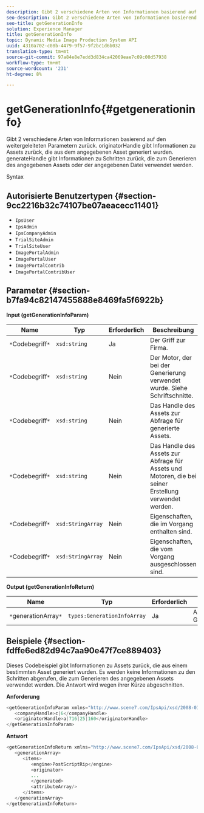```yaml
---
description: Gibt 2 verschiedene Arten von Informationen basierend auf den weitergeleiteten Parametern zurück. originatorHandle gibt Informationen zu Assets zurück, die aus dem angegebenen Asset generiert wurden. generateHandle gibt Informationen zu Schritten zurück, die zum Generieren des angegebenen Assets oder der angegebenen Datei verwendet werden.
seo-description: Gibt 2 verschiedene Arten von Informationen basierend auf den weitergeleiteten Parametern zurück. originatorHandle gibt Informationen zu Assets zurück, die aus dem angegebenen Asset generiert wurden. generateHandle gibt Informationen zu Schritten zurück, die zum Generieren des angegebenen Assets oder der angegebenen Datei verwendet werden.
seo-title: getGenerationInfo
solution: Experience Manager
title: getGenerationInfo
topic: Dynamic Media Image Production System API
uuid: 4310a702-c08b-4479-9f57-9f2bc1d6b032
translation-type: tm+mt
source-git-commit: 97a84e8e7edd3d834ca42069eae7c09c00d57938
workflow-type: tm+mt
source-wordcount: '231'
ht-degree: 8%

---
```



# getGenerationInfo{#getgenerationinfo}

Gibt 2 verschiedene Arten von Informationen basierend auf den weitergeleiteten Parametern zurück. originatorHandle gibt Informationen zu Assets zurück, die aus dem angegebenen Asset generiert wurden. generateHandle gibt Informationen zu Schritten zurück, die zum Generieren des angegebenen Assets oder der angegebenen Datei verwendet werden.

Syntax

## Autorisierte Benutzertypen {#section-9cc2216b32c74107be07aeacecc11401}

* `IpsUser`
* `IpsAdmin`
* `IpsCompanyAdmin`
* `TrialSiteAdmin`
* `TrialSiteUser`
* `ImagePortalAdmin`
* `ImagePortalUser`
* `ImagePortalContrib`
* `ImagePortalContribUser`

## Parameter {#section-b7fa94c82147455888e8469fa5f6922b}

**Input (getGenerationInfoParam)**

| Name | Typ | Erforderlich | Beschreibung |
|---|---|---|---|
| `*`Codebegriff`*` | `xsd:string` | Ja | Der Griff zur Firma. |
| `*`Codebegriff`*` | `xsd:string` | Nein | Der Motor, der bei der Generierung verwendet wurde. Siehe Schriftschnitte. |
| `*`Codebegriff`*` | `xsd:string` | Nein | Das Handle des Assets zur Abfrage für generierte Assets. |
| `*`Codebegriff`*` | `xsd:string` | Nein | Das Handle des Assets zur Abfrage für Assets und Motoren, die bei seiner Erstellung verwendet werden. |
| `*`Codebegriff`*` | `xsd:StringArray` | Nein | Eigenschaften, die im Vorgang enthalten sind. |
| `*`Codebegriff`*` | `xsd:StringArray` | Nein | Eigenschaften, die vom Vorgang ausgeschlossen sind. |

**Output (getGenerationInfoReturn)**

| Name | Typ | Erforderlich | Beschreibung |
|---|---|---|---|
| `*`generationArray`*` | `types:GenerationInfoArray` | Ja | Array von Generierungsinformationen. |

## Beispiele {#section-fdffe6ed82d94c7aa90e47f7ce889403}

Dieses Codebeispiel gibt Informationen zu Assets zurück, die aus einem bestimmten Asset generiert wurden. Es werden keine Informationen zu den Schritten abgerufen, die zum Generieren des angegebenen Assets verwendet werden. Die Antwort wird wegen ihrer Kürze abgeschnitten.

**Anforderung**

```java
<getGenerationInfoParam xmlns="http://www.scene7.com/IpsApi/xsd/2008-01-15">
   <companyHandle>c|6</companyHandle>
   <originatorHandle>a|716|25|160</originatorHandle>
</getGenerationInfoParam>
```

**Antwort**

```java
<getGenerationInfoReturn xmlns="http://www.scene7.com/IpsApi/xsd/2008-01-15">
   <generationArray>
      <items>
         <engine>PostScriptRip</engine>
         <originator>
         ...
         </generated>
         <attributeArray/>
      </items>
   </generationArray>
</getGenerationInfoReturn>
```

